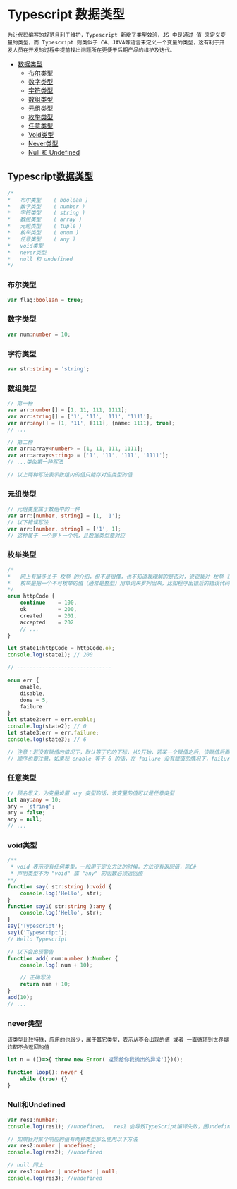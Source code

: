 # Typescript 数据类型

    为让代码编写的规范且利于维护，Typescript 新增了类型效验，JS 中是通过 值 来定义变量的类型，而 Typescript 则类似于 C#、JAVA等语言来定义一个变量的类型，这有利于开发人员在开发的过程中提前找出问题所在更便于后期产品的维护及迭代。

* [数据类型](#Typescript数据类型)
  * [布尔类型](#布尔类型)
  * [数字类型](#数字类型)
  * [字符类型](#字符类型)
  * [数组类型](#数组类型)
  * [元组类型](#元组类型)
  * [枚举类型](#枚举类型)
  * [任意类型](#任意类型)
  * [Void类型](#Void类型)
  * [Never类型](#Never类型)
  * [Null 和 Undefined](#Null和Undefined)

## Typescript数据类型

```TypeScript
/*
*   布尔类型    ( boolean )
*   数字类型    ( number )
*   字符类型    ( string )
*   数组类型    ( array )
*   元组类型    ( tuple )
*   枚举类型    ( enum )
*   任意类型    ( any )
*   void类型
*   never类型
*   null 和 undefined
*/
```

### 布尔类型

```TypeScript
var flag:boolean = true;
```

### 数字类型

```TypeScript
var num:number = 10;
```

### 字符类型

```TypeScript
var str:string = 'string';
```

### 数组类型

```TypeScript
// 第一种
var arr:number[] = [1, 11, 111, 1111];
var arr:string[] = ['1', '11', '111', '1111'];
var arr:any[] = [1, '11', [111], {name: 1111}, true];
// ...

// 第二种
var arr:array<number> = [1, 11, 111, 1111];
var arr:array<string> = ['1', '11', '111', '1111'];
// ...类似第一种写法

// 以上两种写法表示数组内的值只能存对应类型的值
```

### 元组类型

```TypeScript
// 元组类型属于数组中的一种
var arr:[number, string] = [1, '1'];
// 以下错误写法
var arr:[number, string] = ['1', 1];
// 这种属于 一个萝卜一个坑，且数据类型要对应
```

### 枚举类型

```TypeScript
/*
*   网上有挺多关于 枚举 的介绍，但不是很懂，也不知道我理解的是否对，说说我对 枚举 在编程语言里的理解
*   枚举是把一个不可枚举的值（通常是整型）用单词来罗列出来，比如程序出错后的错误代码、Http状态码、或者自定义的一些状态码通过单词枚举出来提高对程序的阅读与理解
*/
enum httpCode {
    continue    = 100,
    ok          = 200,
    created     = 201,
    accepted    = 202
    // ...
}

let state1:httpCode = httpCode.ok;
console.log(state1); // 200

// ------------------------------

enum err {
    enable,
    disable,
    done = 5,
    failure
}
let state2:err = err.enable;
console.log(state2); // 0
let state3:err = err.failure;
console.log(state3); // 6

// 注意：若没有赋值的情况下，默认等于它的下标，从0开始，若某一个赋值之后，该赋值后面的所有下标等于该值+n+1
// 顺序也要注意，如果我 enable 等于 6 的话，在 failure 没有赋值的情况下，failure 也等于6（因为 done 等于 5，所以加1），所以顺序一定要从小到大写
```

### 任意类型

```TypeScript
// 顾名思义，为变量设置 any 类型的话，该变量的值可以是任意类型
let any:any = 10;
any = 'string';
any = false;
any = null;
// ...
```

### void类型

```TypeScript
/**
 * void 表示没有任何类型，一般用于定义方法的时候，方法没有返回值，同C#
 * 声明类型不为 "void" 或 "any" 的函数必须返回值
**/
function say( str:string ):void {
    console.log('Hello', str);
}
function say1( str:string ):any {
    console.log('Hello', str);
}
say('Typescript');
say1('Typescript');
// Hello Typescript

// 以下会出现警告
function add( num:number ):Number {
    console.log( num + 10);

    // 正确写法
    return num + 10;
}
add(10);
// ...
```

### never类型

    该类型比较特殊，应用的也很少，属于其它类型，表示从不会出现的值 或者 一直循环到世界爆炸都不会返回的值

```TypeScript
let n = (()=>{ throw new Error('返回给你我抛出的异常')})();

function loop(): never {
    while (true) {}
}
```

### Null和Undefined

```TypeScript
var res1:number;
console.log(res1); //undefined。  res1 会导致TypeScript编译失败，因undefined 不属于 number 类型

// 如果针对某个响应的值有两种类型那么使用以下方法
var res2:number | undefined;
console.log(res2); //undefined

// null 同上
var res3:number | undefined | null;
console.log(res3); //undefined
```
